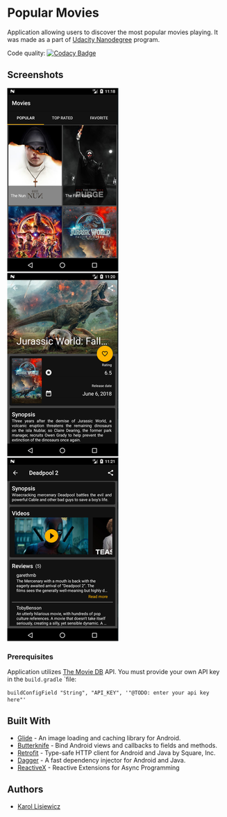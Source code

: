 # Popular Movies

Application allowing users to discover the most popular movies playing. It was made as a part of [Udacity Nanodegree](https://eu.udacity.com/course/android-developer-nanodegree-by-google--nd801) program.

Code quality: [![Codacy Badge](https://api.codacy.com/project/badge/Grade/55ff05d2d70f465b973c2c91de37ef27)](https://www.codacy.com/app/klisiewicz/popular-movies?utm_source=github.com&amp;utm_medium=referral&amp;utm_content=klisiewicz/popular-movies&amp;utm_campaign=Badge_Grade)

## Screenshots

![Movie list](/screenshots/movie-list.png "Movie list")
![Movie details](/screenshots/movie-detail-collapsed.png "Movie details")
![Movie details](/screenshots/movie-detail-expanded.png "Movie details")

### Prerequisites

Application utilizes [The Movie DB](https://www.themoviedb.org) API. You must provide your own API key in the `build.gradle` `file:

```
buildConfigField "String", "API_KEY", '"@TODO: enter your api key here"'
```

## Built With

* [Glide](https://github.com/bumptech/glide) - An image loading and caching library for Android.
* [Butterknife](https://github.com/JakeWharton/butterknife) - Bind Android views and callbacks to fields and methods.
* [Retrofit](https://github.com/square/retrofit) - Type-safe HTTP client for Android and Java by Square, Inc.
* [Dagger](https://github.com/google/dagger) - A fast dependency injector for Android and Java.
* [ReactiveX](https://github.com/ReactiveX) - Reactive Extensions for Async Programming

## Authors

* [Karol Lisiewicz](https://www.linkedin.com/in/karol-lisiewicz/)
